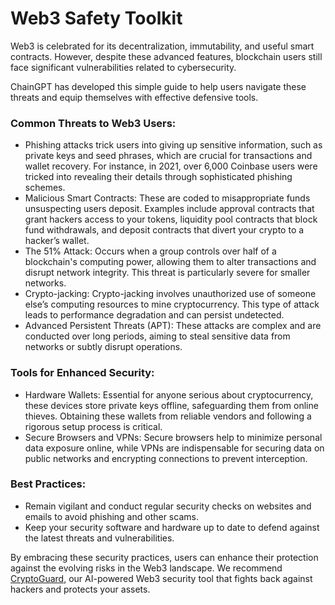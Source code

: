 # Web3 Safety Toolkit

Web3 is celebrated for its decentralization, immutability, and useful smart contracts. However, despite these advanced features, blockchain users still face significant vulnerabilities related to cybersecurity.

ChainGPT has developed this simple guide to help users navigate these threats and equip themselves with effective defensive tools.

### **Common Threats to Web3 Users:**

* Phishing attacks trick users into giving up sensitive information, such as private keys and seed phrases, which are crucial for transactions and wallet recovery. For instance, in 2021, over 6,000 Coinbase users were tricked into revealing their details through sophisticated phishing schemes.
* Malicious Smart Contracts: These are coded to misappropriate funds unsuspecting users deposit. Examples include approval contracts that grant hackers access to your tokens, liquidity pool contracts that block fund withdrawals, and deposit contracts that divert your crypto to a hacker’s wallet.
* The 51% Attack: Occurs when a group controls over half of a blockchain's computing power, allowing them to alter transactions and disrupt network integrity. This threat is particularly severe for smaller networks.
* Crypto-jacking: Crypto-jacking involves unauthorized use of someone else’s computing resources to mine cryptocurrency. This type of attack leads to performance degradation and can persist undetected.
* Advanced Persistent Threats (APT): These attacks are complex and are conducted over long periods, aiming to steal sensitive data from networks or subtly disrupt operations.

### **Tools for Enhanced Security:**

* Hardware Wallets: Essential for anyone serious about cryptocurrency, these devices store private keys offline, safeguarding them from online thieves. Obtaining these wallets from reliable vendors and following a rigorous setup process is critical.
* Secure Browsers and VPNs: Secure browsers help to minimize personal data exposure online, while VPNs are indispensable for securing data on public networks and encrypting connections to prevent interception.

### **Best Practices:**

* Remain vigilant and conduct regular security checks on websites and emails to avoid phishing and other scams.
* Keep your security software and hardware up to date to defend against the latest threats and vulnerabilities.



By embracing these security practices, users can enhance their protection against the evolving risks in the Web3 landscape. We recommend [CryptoGuard](http://cryptoguard.ai), our AI-powered Web3 security tool that fights back against hackers and protects your assets.
